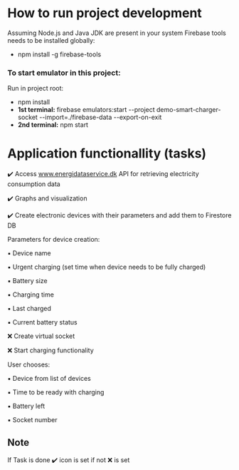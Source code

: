 # How to run project development

Assuming Node.js and Java JDK are present in your system
Firebase tools needs to be installed globally:

- npm install -g firebase-tools

### To start emulator in this project:

Run in project root:

- npm install
- **1st terminal:** firebase emulators:start --project demo-smart-charger-socket --import=./firebase-data --export-on-exit
- **2nd terminal:** npm start

# Application functionallity (tasks)

:heavy_check_mark: Access www.energidataservice.dk API for retrieving electricity consumption data

:heavy_check_mark: Graphs and visualization

:heavy_check_mark: Create electronic devices with their parameters and add them to Firestore DB

Parameters for device creation:

:black_small_square: Device name

:black_small_square: Urgent charging (set time when device needs to be fully charged)

:black_small_square: Battery size

:black_small_square: Charging time

:black_small_square: Last charged

:black_small_square: Current battery status

:x: Create virtual socket

:x: Start charging functionality

User chooses:

:black_small_square: Device from list of devices

:black_small_square: Time to be ready with charging

:black_small_square: Battery left

:black_small_square: Socket number

## Note

If Task is done :heavy_check_mark: icon is set if not :x: is set
